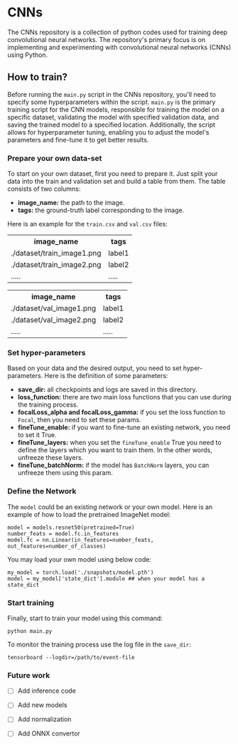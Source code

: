 # CNNs
The CNNs repository is a collection of python codes used for training deep convolutional neural networks. The repository's primary focus is on implementing and experimenting with convolutional neural networks (CNNs) using Python.

## How to train?
Before running the `main.py` script in the CNNs repository, you'll need to specify some hyperparameters within the script. `main.py` is the primary training script for the CNN models, responsible for training the model on a specific dataset, validating the model with specified validation data, and saving the trained model to a specified location. Additionally, the script allows for hyperparameter tuning, enabling you to adjust the model's parameters and fine-tune it to get better results.

### Prepare your own data-set
To start on your own dataset, first you need to prepare it. Just split your data into the train and validation set and build a table from them.
The table consists of two columns:

+ **image_name:** the path to the image.
+ **tags:** the ground-truth label corresponding to the image.

Here is an example for the `train.csv` and `val.csv` files:

<table>
<tr>
<th>image_name</th>
<th>tags</th>
</tr>
<tr>
<td>
./dataset/train_image1.png
</td>
<td>
label1
</td>
</tr>
<tr>
<td>
./dataset/train_image2.png
</td>
<td>
label2
</td>
</tr>
<tr>
<td>
.....
</td>
<td>
.....
</td>
</tr>
</table>

<table>
<tr>
<th>image_name</th>
<th>tags</th>
</tr>
<tr>
<td>
./dataset/val_image1.png
</td>
<td>
label1
</td>
</tr>
<tr>
<td>
./dataset/val_image2.png
</td>
<td>
label2
</td>
</tr>
<tr>
<td>
.....
</td>
<td>
.....
</td>
</tr>
</table>


### Set hyper-parameters
Based on your data and the desired output, you need to set hyper-parameters. Here is the definition of some parameters:
+ **save_dir:** all checkpoints and logs are saved in this directory.
+ **loss_function:** there are two main loss functions that you can use during the training process.
+ **focalLoss_alpha and focalLoss_gamma:** if you set the loss function to `Focal`, then you need to set these params.
+ **fineTune_enable:** if you want to fine-tune an existing network, you need to set it True.
+ **fineTune_layers:** when you set the `fineTune_enable` True you need to define the layers which you want to train them. In the other words, unfreeze these layers.
+ **fineTune_batchNorm:** if the model has `BatchNorm` layers, you can unfreeze them using this param.

### Define the Network
The `model` could be an existing network or your own model. Here is an example of how to load the pretrained ImageNet model:

```
model = models.resnet50(pretrained=True)
number_feats = model.fc.in_features
model.fc = nn.Linear(in_features=number_feats, out_features=number_of_classes)
```

You may load your own model using below code:

```
my_model = torch.load('./snapshots/model.pth')
model = my_model['state_dict'].module ## when your model has a state_dict 
```

### Start training
Finally, start to train your model using this command:

```python main.py```

To monitor the training process use the log file in the `save_dir`:

```tensorboard --logdir=/path/to/event-file```

### Future work
- [ ] Add inference code
- [ ] Add new models
- [ ] Add normalization
- [ ] Add ONNX convertor

